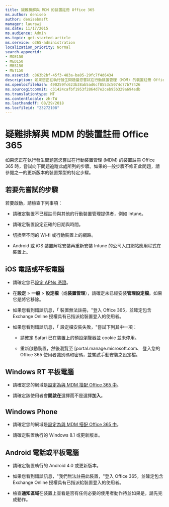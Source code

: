 ```yaml
---
title: 疑難排解與 MDM 的裝置註冊 Office 365
ms.author: deniseb
author: denisebmsft
manager: laurawi
ms.date: 11/17/2015
ms.audience: Admin
ms.topic: get-started-article
ms.service: o365-administration
localization_priority: Normal
search.appverid:
- MOE150
- MED150
- MBS150
- MET150
ms.assetid: c863b2bf-45f3-483a-ba05-29fc7f4d6434
description: 如果您正在執行發生問題當您嘗試在行動裝置管理 (MDM) 的裝置註冊 Office 365 時，嘗試向下問題追蹤此處所列的步驟。如果的一般步驟不修正此問題，請參閱之一的更新版本的裝置類型的特定步驟。
ms.openlocfilehash: 490259fc623b38ab5ad6cf8553c5074c77b77426
ms.sourcegitcommit: c31424cafbf1953f2864d7e2ceb95b329a694edb
ms.translationtype: MT
ms.contentlocale: zh-TW
ms.lasthandoff: 08/29/2018
ms.locfileid: "23272108"
---
```

# <a name="troubleshoot-device-enrollment-with-mdm-for-office-365"></a>疑難排解與 MDM 的裝置註冊 Office 365

如果您正在執行發生問題當您嘗試在行動裝置管理 (MDM) 的裝置註冊 Office 365 時，嘗試向下問題追蹤此處所列的步驟。如果的一般步驟不修正此問題，請參閱之一的更新版本的裝置類型的特定步驟。
  
## <a name="steps-to-try-first"></a>若要先嘗試的步驟

若要啟動，請檢查下列事項：
  
- 請確定裝置不已經註冊與其他的行動裝置管理提供者，例如 Intune。
    
- 請確定裝置設定正確的日期與時間。
    
- 切換至不同的 Wi-fi 或行動裝置上的網路。
    
- Android 或 iOS 裝置解除安裝再重新安裝 Intune 的公司入口網站應用程式在裝置上。
    
## <a name="ios-phone-or-tablet"></a>iOS 電話或平板電腦

- 請確定您已[設定 APNs 憑證](https://support.office.com/article/522b43f4-a2ff-46f6-962a-dd4f47e546a7)。
    
- 在**設定** \> **一般** \> **設定檔**（或**裝置管理**），請確定未已經安裝**管理設定檔**。如果它是將它移除。 
    
- 如果您看到錯誤訊息，「 裝置無法註冊，"登入 Office 365，並確定包含 Exchange Online 授權具有已指派給裝置登入的使用者。
    
- 如果您看到錯誤訊息，「 設定檔安裝失敗，"嘗試下列其中一項：
    
  - 請確定 Safari 已在裝置上的預設瀏覽器並 cookie 並未停用。
    
  - 重新啟動裝置，然後瀏覽至 [portal.manage.microsoft.com、 登入您的 Office 365 使用者識別碼和密碼，並嘗試手動安裝之設定檔。
    
## <a name="windows-rt-tablet"></a>Windows RT 平板電腦

- 請確定您的網域是[設定為與 MDM 搭配 Office 365 中](set-up-mobile-device-management.md)。
    
- 請確定該使用者會**開啟在**選擇而不是選擇**加入**。
    
## <a name="windows-phone"></a>Windows Phone

- 請確定您的網域是[設定為與 MDM 搭配 Office 365 中](set-up-mobile-device-management.md)。
    
- 請確定裝置執行的 Windows 8.1 或更新版本。
    
## <a name="android-phone-or-tablet"></a>Android 電話或平板電腦

- 請確定裝置執行的 Android 4.0 或更新版本。
    
- 如果您看到錯誤訊息，"我們無法註冊此裝置，"登入 Office 365，並確定包含 Exchange Online 授權具有已指派給裝置登入的使用者。
    
- 檢查**通知區域**在裝置上查看是否有任何必要的使用者動作待並如果是，請先完成動作。 
    

